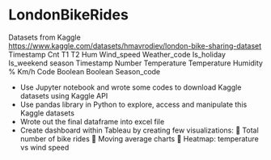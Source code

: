 # LondonBikeRides
Datasets from Kaggle
https://www.kaggle.com/datasets/hmavrodiev/london-bike-sharing-dataset
Timestamp	Cnt	T1	T2	Hum	Wind_speed	Weather_code	Is_holiday	Is_weekend	season
Timestamp	Number	Temperature	Temperature	Humidity %	Km/h	Code	Boolean	Boolean	Season_code

- Use Jupyter notebook and wrote some codes to download Kaggle datasets using Kaggle API
- Use pandas library in Python to explore, access and manipulate this Kaggle datasets
- Wrote out the final dataframe into excel file
- Create dashboard within Tableau by creating few visualizations:
  	Total number of bike rides
  	Moving average charts
  	Heatmap: temperature vs wind speed
